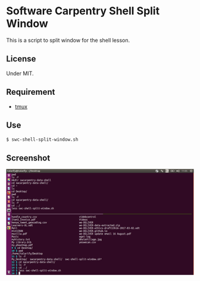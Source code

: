 # Software Carpentry Shell Split Window

This is a script to split window for the shell lesson.

## License

Under MIT.

## Requirement

-   [tmux](https://tmux.github.io/)

## Use

~~~
$ swc-shell-split-window.sh
~~~

## Screenshot

![Screenshot of swc-shell-split-window](screenshot.png "Screenshot - only commands appear in top part of the shell, while instructor types in the bottom part and output is interleaved with commands")
